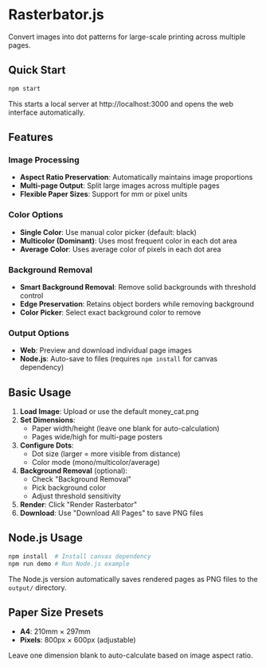 # Rasterbator.js

Convert images into dot patterns for large-scale printing across multiple pages.

## Quick Start

```bash
npm start
```

This starts a local server at http://localhost:3000 and opens the web interface automatically.

## Features

### Image Processing
- **Aspect Ratio Preservation**: Automatically maintains image proportions
- **Multi-page Output**: Split large images across multiple pages
- **Flexible Paper Sizes**: Support for mm or pixel units

### Color Options
- **Single Color**: Use manual color picker (default: black)
- **Multicolor (Dominant)**: Uses most frequent color in each dot area
- **Average Color**: Uses average color of pixels in each dot area

### Background Removal
- **Smart Background Removal**: Remove solid backgrounds with threshold control
- **Edge Preservation**: Retains object borders while removing background
- **Color Picker**: Select exact background color to remove

### Output Options
- **Web**: Preview and download individual page images
- **Node.js**: Auto-save to files (requires `npm install` for canvas dependency)

## Basic Usage

1. **Load Image**: Upload or use the default money_cat.png
2. **Set Dimensions**: 
   - Paper width/height (leave one blank for auto-calculation)
   - Pages wide/high for multi-page posters
3. **Configure Dots**:
   - Dot size (larger = more visible from distance)
   - Color mode (mono/multicolor/average)
4. **Background Removal** (optional):
   - Check "Background Removal"
   - Pick background color
   - Adjust threshold sensitivity
5. **Render**: Click "Render Rasterbator"
6. **Download**: Use "Download All Pages" to save PNG files

## Node.js Usage

```bash
npm install  # Install canvas dependency
npm run demo # Run Node.js example
```

The Node.js version automatically saves rendered pages as PNG files to the `output/` directory.

## Paper Size Presets

- **A4**: 210mm × 297mm
- **Pixels**: 800px × 600px (adjustable)

Leave one dimension blank to auto-calculate based on image aspect ratio.